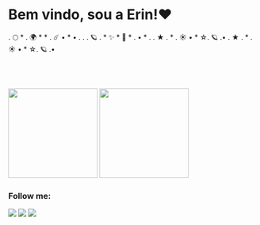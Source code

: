 
### <p><h1> Bem vindo, sou a Erin!❤️ </h1></p>

.        🌕  *    .     🌍    *      *    . ☄️
    •    *     •   .     .    .  🪐      .      *    ✨ *   💫      *    .       •    *   .      .         ★   .    *  .  ☀️ •    *     ☆.   🪐    .•
    .         ★   .    *  .  ☀️ •    *     ☆.   🪐    .•

<br><br><br>
  <img height="180cm" src ="https://github-readme-stats.vercel.app/api?username=DudeBatista&show_icons=true&theme=onedark">
  <img height="180cm" src="https://github-readme-stats.vercel.app/api/top-langs/?username=letyresina&layout=compact&langs_count=16&theme=onedark"/>

  ### **Follow me:**
  
<div> 
  <a href="https://instagram.com/Lithitwo" target="_blank"><img src="https://img.shields.io/badge/-Instagram-%23E4405F?style=for-the-badge&logo=instagram&logoColor=white" target="_blank"></a>
  <a href = "mailto:erinn2205@gmail.com"><img src="https://img.shields.io/badge/-Gmail-%23333?style=for-the-badge&logo=gmail&logoColor=white" target="_blank"></a>
  <a href="https://www.linkedin.com/in/duda-batista-018678237" target="_blank"><img src="https://img.shields.io/badge/-LinkedIn-%230077B5?style=for-the-badge&logo=linkedin&logoColor=white" target="_blank"></a> 
</div>
